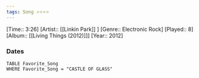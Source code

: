 ```yaml
---
tags: Song ⭐⭐⭐⭐ 
---
```

[Time:: 3:26]
[Artist:: [[Linkin Park]] ]
[Genre:: Electronic Rock]
[Played:: 8]
[Album:: [[Living Things (2012)]]]
[Year:: 2012]
### Dates
````dataview
TABLE Favorite_Song
WHERE Favorite_Song = "CASTLE OF GLASS"
````